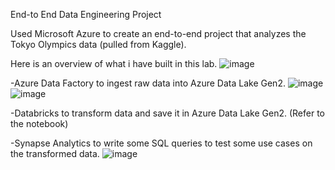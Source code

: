 End-to End Data Engineering Project

Used Microsoft Azure to create an end-to-end project that analyzes the Tokyo Olympics data (pulled from Kaggle). 

Here is an overview of what i have built in this lab.
![image](https://github.com/s2muhamm/tokyo-olympic-azure-data-eng-project/assets/47164032/8501c83c-001a-4059-880c-96e198e38d37)


-Azure Data Factory to ingest raw data into Azure Data Lake Gen2. 
![image](https://github.com/s2muhamm/tokyo-olympic-azure-data-eng-project/assets/47164032/e8d43c13-c6f3-4151-a71c-5f145550d6ee)
![image](https://github.com/s2muhamm/tokyo-olympic-azure-data-eng-project/assets/47164032/afcdc8b2-8fbe-42d5-9ea1-6b91c9dd3bbf)


-Databricks to transform data and save it in Azure Data Lake Gen2. 
(Refer to the notebook)

-Synapse Analytics to write some SQL queries to test some use cases on the transformed data. 
![image](https://github.com/s2muhamm/tokyo-olympic-azure-data-eng-project/assets/47164032/e7dc0e7e-3f65-495b-8d80-2544f4fa4c8d)
